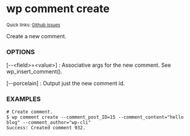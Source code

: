 # wp comment create

<small>Quick links: <a href="https://github.com/issues?q=is%3Aopen+label%3Acommand%3Acomment-create+sort%3Aupdated-desc+org%3Awp-cli">Github issues</a></small>

Create a new comment.

### OPTIONS

[\--&lt;field&gt;=&lt;value&gt;]
: Associative args for the new comment. See wp_insert_comment().

[\--porcelain]
: Output just the new comment id.

### EXAMPLES

    # Create comment.
    $ wp comment create --comment_post_ID=15 --comment_content="hello blog" --comment_author="wp-cli"
    Success: Created comment 932.


